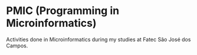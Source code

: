 # PMIC (Programming in Microinformatics)
 Activities done in Microinformatics during my studies at Fatec São José dos Campos.
